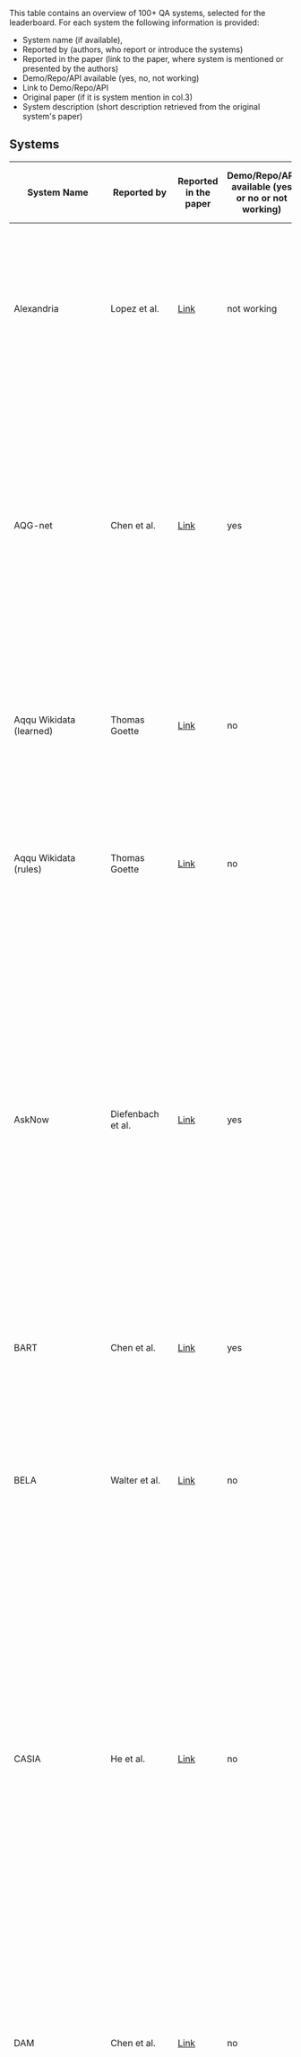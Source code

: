 This table contains an overview of 100+ QA systems, selected for the leaderboard. For each system the following information is provided:
- System name (if available),
- Reported by (authors, who report or introduce the systems)
- Reported in the paper (link to the paper, where system is mentioned or presented by the authors)
- Demo/Repo/API available (yes, no, not working)
- Link to Demo/Repo/API
- Original paper (if it is system mention in col.3)
- System description (short description retrieved from the original system's paper)

## Systems

| System Name                           | Reported by         | Reported in the paper | Demo/Repo/API available (yes or no or not working) | | Link to Demo/Repo/API| Original paper (if it is system mention in col.3) | System description (short description retrieved from the original system's paper)| Reference |
| -                           | -         | - | - | - | - | - | - | - |
| Alexandria                           | Lopez et al.         | [Link](https://www.sciencedirect.com/science/article/pii/S157082681300022X?casa_token=NBVj-I48uxAAAAAA:izoYV-LubTYApUYRCtnZFPuvdACyWHHNnwVBjo1S1K24AiXYmMde9vdEBsCxdpAvlfNvPswrzr8#br000150)                                                                                                                  | not working |                                             | [Link](http://alexandria.neofonie.de/)                                                                                         | [Link](https://link.springer.com/chapter/10.1007/978-3-662-46641-4_8)                                                                                                                                            | Alexandria is a German question answering system over a domain ontology that was built primarily with data from Freebase, parts of DBpedia, and some manually generated content, and contains information on persons, locations, works, etc., as well as events, including temporal ones, and n-ary relations between entities. | Wendt et al.                                                                                                                                                                                                                                                                                                                                                                                                                                                                                                                                                                                                                                                                                                                                                                          |
| AQG-net                              | Chen et al.          | [Link](https://arxiv.org/pdf/2111.00732.pdf)                                                                                                                                                                                                                                                                  | yes         |                                             | [Link](https://github.com/Bahuia/AQGNet)                                                                                       | [Link](https://arxiv.org/pdf/2109.03614.pdf)                                                                                                                                                                     | Authors propose a new formal query building approach that consists of two stages. In the first stage, they predict the query structure of the question and leverage the structure to constrain the generation of the candidate queries and propose a novel graph generation framework to handle the structure prediction task and design an encoder-decoder model to predict the argument of the predetermined operation in each generative step. In the second stage, they follow the previous methods to rank the candidate queries.    | Chen et al.                                                                                                                                                                                                                                                                                                                                                                                                                                                                                                                                                              |
| Aqqu Wikidata (learned)              | Thomas Goette        | [Link](https://ad-publications.cs.uni-freiburg.de/theses/Master_Thomas_Götte_2021.pdf)                                                                                                                                                                                                                        | no          |                                             |                                                                                                                        | same as reporting paper                                                                                                                                                                                  | Author focus on simple questions which means thatthe corresponding SPARQL query contains only one triple, provide a modular, easy-toextend QA pipeline and evaluate it on the SimpleQuestionsWikidata benchmark. Ranking is learned from the training set. | Thomas Goette                                                                                                                                                                                                                                                                                                                                                                                                                                                                                                                                                                                                                                                                                                                                                                                                                                              |
| Aqqu Wikidata (rules)                | Thomas Goette        | [Link](https://ad-publications.cs.uni-freiburg.de/theses/Master_Thomas_Götte_2021.pdf)                                                                                                                                                                                                                        | no          |                                             |                                                                                                                        | same as reporting paper                                                                                                                                                                                  | Author focus on simple questions which means thatthe corresponding SPARQL query contains only one triple, provide a modular, easy-toextend QA pipeline and evaluate it on the SimpleQuestionsWikidata benchmark. Ranking with a set of weighted features.  | Thomas Goette                                                                                                                                                                                                                                                                                                                                                                                                                                                                                                                                                                                                                                                                                                                                                                                                                                             |
| AskNow                               | Diefenbach et al.     | [Link](http://www.semantic-web-journal.net/system/files/swj2038.pdf)                                                                                                                                                                                                                                          | yes         |                                             | [Link](https://github.com/AskNowQA)                                                                                            | [Link](https://www.springerprofessional.de/en/asknow-a-framework-for-natural-language-query-formalization-in-s/10191942)                                                                                         | Authors propose a framework, called AskNow, where users can pose queries in English to a target RDF knowledge base (e.g. DBpedia), which are first normalized into an intermediary canonical syntactic form, called Normalized Query Structure (NQS), and then translated into SPARQL queries. NQS facilitates the identification of the desire (or expected output information) and the user-provided input information, and establishing their mutual semantic relationship. At the same time, it is sufficiently adaptive to query paraphrasing. We have empirically evaluated the framework with respect to the syntactic robustness of NQS and semantic accuracy of the SPARQL translator on standard benchmark datasets. | Dubey et al.                                                                                                                                                                                                                                                                                                                                                                        |
| BART                                 | Chen et al.          | [Link](https://arxiv.org/pdf/2111.00732.pdf)                                                                                                                                                                                                                                                                  | yes         |                                             | [Link](https://github.com/pytorch/fairseq/blob/main/examples/bart/README.md)                                                   | [Link](https://arxiv.org/abs/1910.13461)                                                                                                                                                                         | BART is a strong pre-trained sequence-tosequence model, that treats the problem of KGQA as a conventional machine translation task from NLQ to SPARQL.   | Lewis et al.                                                                                                                                                                                                                                                                                                                                                                                                                                                                                                                                                                                                                                                                                                                                                                                                                                                                                                                                               |
| BELA                                 | Walter et al.        | [Link](https://download.hrz.tu-darmstadt.de/pub/FB20/Dekanat/Publikationen/UKP/76500354.pdf)                                                                                                                                                                                                                  | no          |                                             |                                                                                                                        | same as reporting paper                                                                                                                                                                                  | Authors present a question answering system architecture whichprocesses natural language questions in a pipeline consisting of five steps:i) question parsing and query template generation, ii) lookup in an inverted index, iii) string similarity computation, iv) lookup in a lexicaldatabase in order to find synonyms, and v) semantic similarity computation  | Walter et al.                                                                                                                                                                                                                                                                                                                                                                                                                                                                                                                                                                                                                                                                                                                                    |
| CASIA                                | He et al.            | [Link](http://nlpr-web.ia.ac.cn/cip/~liukang/liukangPageFile/QALD-3.pdf)                                                                                                                                                                                                                                      | no          |                                             |                                                                                                                        | same as reporting paper                                                                                                                                                                                  | CASIA  implements a basic pipeline framework which consists three main components, including question analysis, resource mapping and SPARQL generation. Inspecific, authors first employ shallow and deep linguistic analysis to transform NL-queriesinto a set of Query Triples with <subject, predict, object> format. Second, they mapeach phrase in Query Triple to the corresponding resource (class, entity, or property)in DBpedia. As a result, Ontology Triples are generated. Thirdly, the SPARQL querieswill be constructed based on Ontology Triple and question type. At last, the generatedSPARQL queries is used to search on the Linked Data, and the best answer can bepicked out through validating and ranking.  | He et al.                                                                                                                                                                                                                                                                                                                                                                     |
| DAM                                  | Chen et al.          | [Link](https://arxiv.org/pdf/2111.00732.pdf)                                                                                                                                                                                                                                                                  | no          |                                             |                                                                                                                        | [Link](https://ur.booksc.me/book/82262350/2e40d5)                                                                                                                                                                | Authors propose a transformer-based deep attentive semantic matching model (DAM), to identify the KB relations corresponding to the questions. The DAM is completely based on the attention mechanism and applies the fine-grained word-level attention to enhance the matching of questions and relations. On the basis of the DAM, we build a three-stage KBQA pipeline system |  Chen et al.                                                                                                                                                                                                                                                                                                                                                                                                                                                                                                                                                                                                                                                                                                                      |
| DEANNA                               | Diefenbach et al.    | [Link](http://www.semantic-web-journal.net/system/files/swj2038.pdf)                                                                                                                                                                                                                                          | yes         |                                             | [Link](https://www.mpi-inf.mpg.de/departments/databases-and-information-systems/research/yago-naga/deanna)                     | [Link](https://aclanthology.org/D12-1035.pdf)                                                                                                                                                                    | The method is based on an integer linear program to solve several disambiguation tasks jointly: the segmentation of questions into phrases; the mapping of phrases to semantic entities, classes, and relations; and the construction of SPARQL triple patterns. Our solution harnesses the rich type system provided by knowledge bases in the web of linked data, to constrain our semantic-coherence objective function.  | Yahya et al.                                                                                                                                                                                                                                                                                                                                                                                                                                                                                                                                                                                                                                                                           |
| DeepPavlov KBQA                      | Evseev D. A. et al   | [Link](https://www.dialog-21.ru/media/5088/evseevdaplusarkhipov-myu-048.pdf)                                                                                                                                                                                                                                  | yes         |                                             | [Link](http://docs.deeppavlov.ai/en/master/features/models/kbqa.html)                                                          | same as reporting paper                                                                                                                                                                                  | For translation of a question to a SPARQL query, authors first define the type of the query template. Then they fill the empty slots in the template with entities, relations from Wikidata and constraints. For entity detection BERT sequence labeling model is used. Relation ranking is performed by BiLSTM, path ranking—by BERT-based ranking model.This KBQA system is capable of answering complex questions with logical or comparative reasoning and was released as a component of open-source DeepPavlov library.  | Evseev D. A. et al.                                                                                                                                                                                                                                                                                                                                                                                                                                                                                                                                                                         |
| DTQA                                 | Omar et al.          | [Link](http://ceur-ws.org/Vol-2980/paper312.pdf)                                                                                                                                                                                                                                                              | no          |                                             |                                                                                                                        | [Link](https://ojs.aaai.org/index.php/AAAI/article/view/17988)                                                                                                                                                   | Authors demonstrate Deep Thinking Question Answering (DTQA), a semantic parsing and reasoning-based KBQA system. DTQA (1) integrates multiple, reusable modules that are trained specifically for their individual tasks (e.g. semantic parsing, entity linking, and relationship linking), eliminating the need for end-to-end KBQA training data; (2) leverages semantic parsing and a reasoner for improved question understanding. | Abdelaziz et al.                                                                                                                                                                                                                                                                                                                                                                                                                                                                                                                                                                                                                                                                 |
| ElNeuQA-ConvS2S                      | Diomedi, Hogan       | [Link](https://arxiv.org/pdf/2107.02865.pdf)                                                                                                                                                                                                                                                                  | yes         |                                             | [Link](https://github.com/thesemanticwebhero/ElNeuKGQA)                                                                        | same as reporting paper                                                                                                                                                                                  | Authors propose an approach, called ElNeuQA, that combines EL with NMT. Specifically, an EL system is used to identify entity mentions in the question and link them to the knowledge graph. They combine this with an NMT model that is trained and used to generate template queries with placeholders for entities. Also the model is strengthened with ConvS2S (Convolutional Sequence-to-Sequence): a CNN-based architecture, featuring gated linear units, residual connections, and attention.  | Diomedi, Hogan                                                                                                                                                                                                                                                                                                                                                                                                                                                                                                                                                                                                  |
| Elon                                 | Zheng et. al.        | [Link](https://arxiv.org/pdf/1910.09760.pdf)                                                                                                                                                                                                                                                                  | yes         |                                             | [Link](https://github.com/bszabo94/Elon), demo not working [Link](http://qald-beta.cs.upb.de:443/)                                     | same as reporting paper                                                                                                                                                                                  | Elon by Szab´o Bence et al. from Paderborn University in Germany stemsfrom a student project and is available at [Link](http://qald-beta.cs.upb.de:443/.It) is based on an own dictionary and not yet published.  | Zheng et. al.                                                                                                                                                                                                                                                                                                                                                                                                                                                                                                                                                                                                                                                                                                                                                                                                                                                                                                |
| Frankenstein                         | Liang et al.         | [Link](https://assets.researchsquare.com/files/rs-70794/v1_stamped.pdf)                                                                                                                                                                                                                                       | yes         |                                             | [Link](https://github.com/WDAqua/Frankenstein)                                                                                 | [Link](https://dl.acm.org/doi/fullHtml/10.1145/3178876.3186023)                                                                                                                                                  | Modern question answering (QA) systems need to flexibly integrate a number of components specialised to fulfil specific tasks in a QA pipeline. Since a number of different software components exist that implement different strategies for each of these tasks, it is a major challenge to select and combine the most suitable components into a QA system, given the characteristics of a question. The authors study this optimisation problem and train classifiers, which take features of a question as input and have the goal of optimising the selection of QA components based on those features and devise a greedy algorithm to identify the pipelines that include the suitable components and can effectively answer the given question. We implement this model within Frankenstein, a QA framework able to select QA components and compose QA pipelines. Evaluation results not only suggest that Frankenstein precisely solves the QA optimisation problem but also enables the automatic composition of optimised QA pipelines, which outperform the static Baseline QA pipeline. | Singh et al. |
| FREyA                                | Lopez et al.         | [Link](https://arxiv.org/pdf/2105.00811.pdf)                                                                                                                                                                                                                                                                  | no          |                                             |                                                                                                                        | [Link](https://link.springer.com/content/pdf/10.1007%2F978-3-642-13486-9_8.pdf)                                                                                                                                  | FREyA combines syntactic parsing with the knowledge encoded in ontologies in order to reduce the customisation effort. If the system fails to automatically derive an answer, it will generate clarification dialogs for the user. The user’s selections are saved and used for training the system in order to improve its performance over time.   |   Damljanovic et al.                                                                                                                                                                                                                                                                                                                                                                                                                                                                                                                                                                                                                                                                                                                                                  |
| gAnswer                              | Omar et al.          | [Link](http://ceur-ws.org/Vol-2980/paper312.pdf)                                                                                                                                                                                                                                                              | not working |                                             | [Link](http://59.108.48.18:8080/gAnswer/ganswer.jsp), [Link](http://ganswer.gstore-pku.com/)                                           | [Link](https://ieeexplore.ieee.org/stamp/stamp.jsp?arnumber=8085196&casa_token=tKoH05rK3M0AAAAA:5fYhLLMidsRm4ibH-JoOaJst81ulY3_oS3crqTO_sLGAOjmVhQEFAvnTnd4v5ZpLqpsnIhhSF5k_&tag=1)                              | Authors propose a semantic query graph to model the query intention in the natural language question in a structural way, based on which, RDF Q/A is reduced to subgraph matching problem. They resolve the ambiguity of natural language questions at the time when matches of query are found. The cost of disambiguation is saved if there are no matching found. Two different frameworks to build the semantic query graph are proposed, gAnswer is relation (edge)-first. | Hu et al.                                                                                                                                                                                                                                                                                                                                                                                                                                                                                                                                                                                                                        |
| gAnswer2                             | Zheng et. al.        | [Link](https://arxiv.org/pdf/1910.09760.pdf)                                                                                                                                                                                                                                                                  | no          |                                             |                                                                                                                        | [Link](https://ieeexplore.ieee.org/stamp/stamp.jsp?arnumber=8085196)                                                                                                                                             | Authors propose a semantic query graph to model the query intention in the natural language question in a structural way, based on which, RDF Q/A is reduced to subgraph matching problem. They resolve the ambiguity of natural language questions at the time when matches of query are found. The cost of disambiguation is saved if there are no matching found. Two different frameworks to build the semantic query graph are proposed, gAnswer2 is node-first. | Hu et al.                                                                                                                                                                                                                                                                                                                                                                                                                                                                                                                                                                                                                                  |
| gGCN                                 | Wu et al.            | [Link](https://arxiv.org/pdf/2101.01510.pdf)                                                                                                                                                                                                                                                                  | no          |                                             |                                                                                                                        | same as reporting paper                                                                                                                                                                                  | Authors  present a relational graph convolutional network (RGCN)-based model gRGCN for semantic parsing in KBQA. gRGCN extracts the global semantics of questions and their corresponding query graphs, including structure semantics via RGCN and relational semantics (label representation of relations between entities) via a hierarchical relation attention mechanism.The gGCN model is obtained from gRGCN by replacing RGCN with Graph Convolutional Network (GCN)  | Wu et al.                                                                                                                                                                                                                                                                                                                                                                                                                                                                                                                                                                                                                            |
| GGNN                                 | Sorokin and Gurevych | [Link](https://aclanthology.org/C18-1280.pdf)                                                                                                                                                                                                                                                                 | yes         |                                             | [Link](https://github.com/UKPLab/coling2018-graph-neural-networks-question-answering)                                          | same as reporting paper                                                                                                                                                                                  | Authors address the problem of learning vector representations for complex semantic parses that consist of multiple entities and relations. For each input question, they construct an explicit structural semantic parse (semantic graph). Semantic parses can be deterministically converted to a query to extract the answers from the KB. To investigate ways to encode the structure of a semantic parse and to improve the performance for more complex questions, authors adapt Gated Graph Neural Networks (GGNNs), described in Li et al. (2016), to process and score semantic parses.  | Sorokin and Gurevych                                                                                                                                                                                                                                                                                                                                                                                                                                                                                                       |
| GRAFT-Net                            | Y Feng et al.        | [Link](https://arxiv.org/pdf/2112.06109.pdf)                                                                                                                                                                                                                                                                  | yes         |                                             | [Link](https://github.com/haitian-sun/GraftNet)                                                                                | [Link](https://arxiv.org/abs/1809.00782)                                                                                                                                                                         | Authors propose a novel graph convolution based neural network, called GRAFT-Net (Graphs of Relations Among Facts and Text Networks), specifically designed to operate over heterogeneous graphs of KB facts and text sentences. First, they propose heterogeneous update rulesthat handle KB nodes differently from the textnodes: for instance, LSTM-based updates are usedto propagate information into and out of text nodes. Second, authors introduce a directed propagation method, inspired by personalized Pagerankin IR (Haveliwala, 2002). | Sun et al.                                                                                                                                                                                                                                                                                                                                                                                                                                                                                                                                                   |
| GRAFT-Net + Clocq                    | Christmann P. et al.  | [Link](https://arxiv.org/pdf/2108.08597.pdf)                                                                                                                                                                                                                                                                  | yes         |                                             | [Link](https://github.com/PhilippChr/CLOCQ) (demo is available for further work on CLOCQ)                                      | same as reporting paper                                                                                                                                                                                  | This work presents CLOCQ, an efficient method that prunes irrelevant parts of the search space using KB-aware signals. CLOCQ uses a top-𝑘 query processor over score-ordered lists of KB items that combine signals about lexical matching, relevance to the question, coherence among candidate items, and connectivity in the KB graph.    | Christmann P. et al .                                                                                                                                                                                                                                                                                                                                                                                                                                                                                                                                                                                                                                                                                                                                                            |
| gRGCN                                | Wu et al.            | [Link](https://arxiv.org/pdf/2101.01510.pdf)                                                                                                                                                                                                                                                                  | no          |                                             |                                                                                                                        | same as reporting paper                                                                                                                                                                                  | Authors present a relational graph convolutional network (RGCN)-based model gRGCN for semantic parsing in KBQA. gRGCN extracts the global semantics of questions and their corresponding query graphs, including structure semantics via RGCN and relational semantics (label representation of relations between entities) via a hierarchical relation attention mechanism.   | Wu et al.                                                                                                                                                                                                                                                                                                                                                                                                                                                                                                                                                                                                                                                                                                                            |
| Hakimov                              | Diefenbach et al.    | [Link](http://www.semantic-web-journal.net/system/files/swj2038.pdf)                                                                                                                                                                                                                                          | no          |                                             |                                                                                                                        | [Link](https://www.semanticscholar.org/paper/Applying-Semantic-Parsing-to-Question-Answering-the-Hakimov-Unger/126ee532d48302b31f899ab392c51ad982ee5cad)                                                         | Authors investigate how much lexical knowledge would need to be added so that a semantic parsing approach can perform well on unseen data. We manually add a set of lexical entries on the basis of analyzing the test portion of the QALD-4 dataset. Further, we analyze if a state-of-the-art tool for inducing ontology lexica from corpora can derive these lexical entries automatically. |  Hakimov et al.                                                                                                                                                                                                                                                                                                                                                                                                                                                                                                                                                                                                                                                                                                        |
| HGNet                                | Chen et al.          | [Link](https://arxiv.org/pdf/2111.00732.pdf)                                                                                                                                                                                                                                                                  | yes         |                                             | [Link](https://github.com/Bahuia/HGNet)                                                                                        | [Link](https://arxiv.org/pdf/2111.00732.pdf)                                                                                                                                                                     | Hierarchical Graph Generation Network (HGNet) focues on generating search query by proposing a new unified query graph grammar to adapt to SPARQL's syntax. FIrstly, the autho ranks top k entity, relation, and value by ralation ranking and pattern matching. Secondly, HGNet is used to encde and decode the natural questions to generate query graph. The project is open-sourced on github.  |  Chen et al.                                                                                                                                                                                                                                                                                                                                                                                                                                                                                                                                                                                                                                                                                                    |
| HR-BiLSTM                            | Chen et al.          | [Link](https://arxiv.org/pdf/2111.00732.pdf)                                                                                                                                                                                                                                                                  | no          |                                             |                                                                                                                        | [Link](https://arxiv.org/pdf/1704.06194.pdf)                                                                                                                                                                     | Authors propose a hierarchical recurrent neural network enhanced by residual learning which detects KB relations given an input question. The method uses deep residual bidirectional LSTMs to compare questions and relation names via different levels of abstraction. Additionally, they propose a simple KBQA system that integrates entity linking and our proposed relation detector to make the two components enhance each other   |   Yu et al.                                                                                                                                                                                                                                                                                                                                                                                                                                                                                                                                                                                                                                                            |
| Intui2                               | Diefenbach et al.    | [Link](http://www.semantic-web-journal.net/system/files/swj2038.pdf)                                                                                                                                                                                                                                          | no          |                                             |                                                                                                                        | [Link](http://ceur-ws.org/Vol-1179/CLEF2013wn-QALD3-Dima2013.pdf)                                                                                                                                                | The system takes as input a natural language question formulated in English and generates an equivalent SPARQL query. The mapping is based on the analysis of the syntactic patterns present in the input question.  |    Corina Dima                                                                                                                                                                                                                                                                                                                                                                                                                                                                                                                                                                                                                                                                                                                                                                                                                                                                                   |
| Intui3                               | Diefenbach et al.    | [Link](http://www.semantic-web-journal.net/system/files/swj2038.pdf)                                                                                                                                                                                                                                          | no          |                                             |                                                                                                                        | [Link](http://ceur-ws.org/Vol-1180/CLEF2014wn-QA-Dima2014.pdf)                                                                                                                                                   | The system accepts as input a question formulated in natural language (in English), and uses syntactic and semantic information to construct its interpretation with respect to a given database of RDF triples (in this case DBpedia 3.9). The interpretation is mapped to the corresponding SPARQL query, which is then run against a SPARQL endpoint to retrieve the answers to the initial question. |   Corina Dima                                                                                                                                                                                                                                                                                                                                                                                                                                                                                                                                                                                                                                                                                             |
| ISOFT                                | Diefenbach et al.    | [Link](http://www.semantic-web-journal.net/system/files/swj2038.pdf)                                                                                                                                                                                                                                          | no          |                                             |                                                                                                                        | [Link](http://ceur-ws.org/Vol-1180/CLEF2014wn-QA-ParkEt2014.pdf)                                                                                                                                                 | Authors  use natural language processing tools to extract slots and SPARQL templates from the question and  semantic similarity to map a natural language question to a SPARQL query.   |    Park et al.                                                                                                                                                                                                                                                                                                                                                                                                                                                                                                                                                                                                                                                                                                                                                                                                                                                                                                               |
| KBQA-Adapter                         | Oliya A et al        | [Link](https://aclanthology.org/2021.emnlp-main.345.pdf)                                                                                                                                                                                                                                                      | yes         |                                             | [Link](https://github.com/wudapeng268/KBQA-Adapter)                                                                            | [Link](https://arxiv.org/pdf/1907.07328.pdf)                                                                                                                                                                     | In this paper, we propose a simple mapping method, named representation adapter, to learn the representation mapping for both seen and unseen relations based on previously learned relation embedding. The authors employ the adversarial objective and the reconstruction objective to improve the mapping performance    |   Wu et al.                                                                                                                                                                                                                                                                                                                                                                                                                                                                                                                                                                                                                                                                                                                                                                          |
| KGQAn                                | Omar et al.          | [Link](http://ceur-ws.org/Vol-2980/paper312.pdf)                                                                                                                                                                                                                                                              | yes         |                                             | [Link](https://www.youtube.com/watch?v=Pdun0cG5PUE&ab_channel=RehamOsama)                                                      | same as reporting paper                                                                                                                                                                                  | KGQAn transforms a question into semantically equivalent SPARQL queries via a novel three-phase strategy based on natural language models trained generally for understanding and leveraging short English text. Without preprocessing or annotated questions on KGs, KGQAn outperformed the existing systems in KG question answering by an improvement of at least 33% in F1-measure and 61% in precision  | Omar et al.                                                                                                                                                                                                                                                                                                                                                                                                                                                                                                                                                                                                                                                                                            |
| KrantikariQA (Pairwise)              | G Maheshwari et. al. | [Link](https://arxiv.org/pdf/1811.01118.pdf)                                                                                                                                                                                                                                                                  | yes         |                                             | [Link](https://github.com/AskNowQA/KrantikariQA)                                                                               | same as reporting paper                                                                                                                                                                                  | Authors conduct an empirical investigation of neural query graph ranking approaches for the task of complex question answering over knowledge graphs. They experiment with six different ranking models and propose a novel self-attention based slot matching model which exploits the inherent structure of query graphs. Pairwise counterparts perform worse.    | G Maheshwari et. al.                                                                                                                                                                                                                                                                                                                                                                                                                                                                                                                                                                                                                                                                                                                                     |
| KrantikariQA (Pointwise)             | G Maheshwari et. al. | [Link](https://arxiv.org/pdf/1811.01118.pdf)                                                                                                                                                                                                                                                                  | yes         |                                             | [Link](https://github.com/AskNowQA/KrantikariQA)                                                                               | same as reporting paper                                                                                                                                                                                  | Authors conduct an empirical investigation of neural query graph ranking approaches for the task of complex question answering over knowledge graphs. They experiment with six different ranking models and propose a novel self-attention based slot matching model which exploits the inherent structure of query graphs. Pointwise models generally outperform their pairwise counterparts when trained on small datasets but have a comparable performance otherwise.     | G Maheshwari et. al.                                                                                                                                                                                                                                                                                                                                                                                                                                                                                                                                                                                                                            |
| LAMA                                 | Radoev et. al.       | [Link](http://www.semantic-web-journal.net/system/files/swj2537.pdf)                                                                                                                                                                                                                                          | no          |                                             |                                                                                                                        | same as reporting paper                                                                                                                                                                                  | The proposed method is based on transforming natural language questions into SPARQL queries by leveraging the syntactic information of questions. Authors describe a set of lexico-syntactic patterns used to automatically generate triple patterns and SPARQL queries.     | Radoev et. al.                                                                                                                                                                                                                                                                                                                                                                                                                                                                                                                                                                                                                                                                                                                                                                                                                              |
| Liang et al.                         | Liang et al.         | [Link](https://assets.researchsquare.com/files/rs-70794/v1_stamped.pdf)                                                                                                                                                                                                                                       | yes         |                                             | [Link](https://github.com/Sylvia-Liang/QAsparql)                                                                               | same as reporting paper                                                                                                                                                                                  | Authors propose a new QA system for translating natural language questions into SPARQL queries. The key idea is to break up the translation process into 5 smaller, more manageable sub-tasks and use ensemble machine learning methods as well as Tree-LSTM-based neural network models to automatically learn and translate a natural language question into a SPARQL query.    | Liang et al.                                                                                                                                                                                                                                                                                                                                                                                                                                                                                                                                                                                                                                                                                                                          |
| LingTeQA                             | D. Nhuan et al.       | [Link](https://ieeexplore.ieee.org/abstract/document/9282949)                                                                                                                                                                                                                                                 | no          |                                             |                                                                                                                        | same as reporting paper                                                                                                                                                                                  | Authors introduce a Question-Answering (QA) system that allows users to ask questions in English. The uniqueness of this system is its ability to answer questions containing linguistic terms, i.e., concepts such as SMALL, LARGE, or TALL. Those concepts are defined via membership functions drawn by users using a dedicated software designed for entering ‘shapes’ of these functions. The system is built based on an analogical problem solving approach, and is suitable for providing users with comprehensive answers.   | D. Nhuan et al.                                                                                                                                                                                                                                                                                                                                                                                                                                                                                                                                                                    |
| Luo et al.                           | Wu et al.            | [Link](https://arxiv.org/pdf/2101.01510.pdf)                                                                                                                                                                                                                                                                  | no          |                                             |                                                                                                                        | [Link](https://aclanthology.org/D18-1242.pdf)                                                                                                                                                                    | Authors propose a neural network based approach to improve the performance of semantic similarity measurement in complex question answering. Given candidate query graphs generated from one question, their model embeds the question surface and predicate sequences into a uniform vector space. The main difference between their approach and previous methods is that the authors integrate hidden vectors of various semantic components and encode their interaction as the hidden semantics of the entire query graph. In addition, to cope with different semantic components of a query graph, dependency parsing information is leveraged as a complementary of sentential information for question encoding, which makes the model better align each component to the question.   | Luo et al.                                                                                                                                                                                                                                                                                                          |
| mBERT                                | Zhou Y. et al.        | [Link](https://aclanthology.org/2021.naacl-main.465.pdf)                                                                                                                                                                                                                                                      | no          |                                             |                                                                                                                        | same as reporting paper                                                                                                                                                                                  | A KGQA baseline, proposed in Zhou et al. for multilingual QA , implemented with fine-tuning pre-trained multilingual models (e.g. mBERT) in source language and directly perform inference in target language.    | Zhou Y. et al.                                                                                                                                                                                                                                                                                                                                                                                                                                                                                                                                                                                                                                                                                                                                                                                                                                                                                         |
| MemNN                                | Oliya A et al        | [Link](https://aclanthology.org/2021.emnlp-main.345.pdf)                                                                                                                                                                                                                                                      | no          |                                             |                                                                                                                        | [Link](https://arxiv.org/abs/1506.02075)                                                                                                                                                                         | Authors present an embedding-based QA system developed under the framework of Memory Networks (MemNNs) (Weston et al., 2015; Sukhbaatar et al., 2015). Memory Networks are learning systems centered around a memory component that can be read and written to, with a particular focus on cases where the relationship between the input and response languages (here natural language) and the storage language (here, the facts from KBs) is performed by embedding all of them in the same vector space. The setting of the simple QA corresponds to the elementary operation of performing a single lookup in the memory.    |   Bordes et al.                                                                                                                                                                                                                                                                                                                                                                                                                                                                     |
| MHE                                  | Lopez et al.         | [Link](https://www.sciencedirect.com/science/article/pii/S157082681300022X?casa_token=NBVj-I48uxAAAAAA:izoYV-LubTYApUYRCtnZFPuvdACyWHHNnwVBjo1S1K24AiXYmMde9vdEBsCxdpAvlfNvPswrzr8#br000150)                                                                                                                  | no          |                                             |                                                                                                                        | no paper submitted, mentioned only in the organizers report                                                                                                                                              | MHE is a method for retrieving entities from an entity graph given an input query in natural language. It was developed by Marek Ciglan at the Institute of Informatics at the Slovak Academy of Sciences. The method relies on query annotation, where parts of the query are labeled with possible mappings to the given knowledge base. The annotations comprise entities and relations, and were generated by means of a gazetteer, in order to expand relations with synonyms, and a Wikifier tool, in order to annotate entities. From those annotations, MHE constructs possible sub-graphs as query interpretation hypotheses and matches them against the entity graph of DBpedia. MHE was the onlyQALD-2 participant that provided answers to alltypes of questions, performing best on string anddate questions.    | Only in organizers' report.                                                                                                                                                                                                                                                                          |
| Multi-hop QGG                        | Zou et al.           | [Link](https://arxiv.org/pdf/2111.06086.pdf)                                                                                                                                                                                                                                                                  | no          |                                             |                                                                                                                        | same as reporting paper                                                                                                                                                                                  | Authors propose an end-to-end text-to-SPARQL baseline, which can effectively answer multitype complex questions, such as fact questions, dual-intent questions, boolean questions and counting questions, with Wikidata as the background knowledge base. The baseline's is implemented  as  relation-aware attention encoder and pointer network decoder.   | Zou et al.                                                                                                                                                                                                                                                                                                                                                                                                                                                                                                                                                                                                                                                                                                                                                |
| NHGG                                 | Chen et al.          | [Link](https://arxiv.org/pdf/2111.00732.pdf)                                                                                                                                                                                                                                                                  | no          |                                             |                                                                                                                        | same as reporting paper                                                                                                                                                                                  | Non-hierarchical Graph Generation (NHGG) integrates Outlining and Filling into one procedure. For AddVertex and AddEdge, the model directly predicts instances instead of classes. In this way, the query graph can be completed by only one decoding process without Filling operations.    | Chen et al.                                                                                                                                                                                                                                                                                                                                                                                                                                                                                                                                                                                                                                                                                                                                                                                                              |
| NSM                                  | Y Feng et al.        | [Link](https://arxiv.org/pdf/2112.06109.pdf)                                                                                                                                                                                                                                                                  | yes         |                                             | [Link](https://github.com/RichardHGL/WSDM2021_NSM)                                                                             | [Link](https://arxiv.org/pdf/2101.03737.pdf)                                                                                                                                                                     | Authors propose a novel teacher-student approach for the multi-hop KBQA task. In their approach, the student network aims to find the correct answer to the query, while the teacher network tries to learn intermediate supervision signals for improving the reasoning capacity of the student network. The major novelty lies in the design of the teacher network, where we utilize both forward and backward reasoning to enhance the learning of intermediate entity distributions. By considering bidirectional reasoning, the teacher network can produce more reliable intermediate supervision signals, which can alleviate the issue of spurious reasoning    | He et al.                                                                                                                                                                                                                                                                                                                                                                                                                                |
| NSQA                                 | P.Kapanipathi et al. | [Link](https://aclanthology.org/2021.findings-acl.339.pdf)                                                                                                                                                                                                                                                    | no          |                                             |                                                                                                                        | same as reporting paper                                                                                                                                                                                  | Authors propose Neuro-Symbolic Question Answering (NSQA), a modular KBQA system, that leverages (1) Abstract Meaning Representation (AMR) parses for task-independent question understanding; (2) a simple yet effective graph transformation approach to convert AMR parses into candidate logical queries that are aligned to the KB; (3) a pipeline-based approach which integrates multiple, reusable modules that are trained specifically for their individual tasks (semantic parser, entity and relationship linkers, and neuro-symbolic reasoner) and do not require end-to-end training data.  | P.Kapanipathi et al.                                                                                                                                                                                                                                                                                                                                                                                                                                                                                               |
| NT-GRAFT-Net                         | Y Feng et al.        | [Link](https://arxiv.org/pdf/2112.06109.pdf)                                                                                                                                                                                                                                                                  | no          |                                             |                                                                                                                        | same as reporting paper                                                                                                                                                                                  | Extension of NSM: authors replace NSM with GRAFT-Net in NT-NSMto create NT-GRAFT-Net and obtain 6.5-12.6%Hits@1 improvement on GRAFT-Net. GRAFT-Net is a novel graph convolution based neural network,called GRAFT-Net (Graphs of Relations AmongFacts and Text Networks), specifically designedto operate over heterogeneous graphs of KB factsand text sentences, proposed by Sun et al., 2018.   | Y Feng et al.                                                                                                                                                                                                                                                                                                                                                                                                                                                                                                                                                                                                                                                                                                     |
| NT-NSM                               | Y Feng et al.        | [Link](https://arxiv.org/pdf/2112.06109.pdf)                                                                                                                                                                                                                                                                  | no          |                                             |                                                                                                                        | same as reporting paper                                                                                                                                                                                  | Authors present NumericalTransformer on top of NSM, a state-of-the-art embedding-based KBQA model, to create NT-NSM. To enable better training, they propose two pre-training tasks with explicit numerical-oriented loss functions on two generated training datasets and a template-based data augmentation method for enriching ordinal constrained QA dataset.     | Y Feng et al.                                                                                                                                                                                                                                                                                                                                                                                                                                                                                                                                                                                                                                                                                                                                    |
| O-Ranking                            | Chen et al.          | [Link](https://arxiv.org/pdf/2111.00732.pdf)                                                                                                                                                                                                                                                                  | no          |                                             |                                                                                                                        | same as reporting paper                                                                                                                                                                                  | Outlining+Ranking (O-Rank) is an approach proposed by Chen et al. to generate AQG (Abstract Query Graph)  by Outlining and subsequently produces the candidate graphs by enumerating the combination of instances to fill the AQG. Thereafter, the candidates are also ranked with CompQA.   | Chen et al.                                                                                                                                                                                                                                                                                                                                                                                                                                                                                                                                                                                                                                                                                                                                                                                                             |
| openQA                               | Marx et al.          | [Link](https://dl.acm.org/doi/abs/10.1145/2660517.2660519?casa_token=fiz_S3BfluoAAAAA:H0XJuhnjMIH5CH_y7lO6_I7xmCUo_1Of3wwQx0CyYB6adVDVxjrn0Rq3HSJUmfSG4cFAoG1cXN7_Iw)                                                                                                                                         | yes         |                                             | [Link](https://aksw.org/Projects/openQA.html)                                                                                  | same as reporting paper                                                                                                                                                                                  | Authors present a modular and extensible open-source question answering framework and demonstrate how the framework can be used by integrating two state-of-the-art question answering systems.    | Marx et al.                                                                                                                                                                                                                                                                                                                                                                                                                                                                                                                                                                                                                                                                                                                                                                                                                                                                                                        |
| Platypus                             | Orogat et al.        | [Link](https://arxiv.org/pdf/2105.00811.pdf)                                                                                                                                                                                                                                                                  | yes         | only find result on qald-7&8 demo available | [Link](https://askplatyp.us)                                                                                                   | same as reporting paper                                                                                                                                                                                  | Platypus is an question answering platform which has been stoped maintaining after 2018. Platypus supports multilingual question answering by processing question in three steps: 1. convert natural question into internal logical representations. 2. rank the representations by their closeness to the correct interpretation of the question. 3. convert the representation into SPARQL query.   | Orogat et al.                                                                                                                                                                                                                                                                                                                                                                                                                                                                                                                                                                                                                                                                                                    |
| POMELO                               | Zhang et. al.        | [Link](https://ojs.aaai.org/index.php/AAAI/article/view/10381)                                                                                                                                                                                                                                                | no          |                                             |                                                                                                                        | [Link](http://natalia.grabar.free.fr/publications/hamon-QALD2014.pdf)                                                                                                                                            | Authors design a four-step method which pre-process the question, generation an abstraction of the question, then build a representation of the SPARQL query and finally generate the query.    |  Hamon et al.                                                                                                                                                                                                                                                                                                                                                                                                                                                                                                                                                                                                                                                                                                                                                                                                                                                                                                      |
| PowerAqua                            | Lopez et al.         | [Link](https://arxiv.org/pdf/2105.00811.pdf)                                                                                                                                                                                                                                                                  | yes         | only find result on qald-1                  | [Link](http://poweraqua.open.ac.uk:8080/poweraqua) (not working), demo: [Link](http://technologies.kmi.open.ac.uk/poweraqua/demo.html) | [Link](https://www.researchgate.net/publication/228963641_PowerAqua_Supporting_Users_in_Querying_and_Exploring_the_Semantic_Web_Content)                                                                         | This QA system is built to fix searching and managing massive scale and heterogeneous content in knowledge base. It applys an ontology basedapproach to locate and integrate information.   |   Lopez et al.                                                                                                                                                                                                                                                                                                                                                                                                                                                                                                                                                                                                                                                                                                                                                                                                                                                                                                           |
| QAKiS                                | Zheng et. al.        | [Link](https://arxiv.org/pdf/1910.09760.pdf)                                                                                                                                                                                                                                                                  | not working |                                             | [Link](http://qakis.org/qakis2/), demo: [Link](https://www.youtube.com/watch?v=71ovvuoD354&ab_channel=WimmicsInria)                    | [Link](https://www.semanticscholar.org/paper/Querying-Multilingual-DBpedia-with-QAKiS-Cabrio-Cojan/409a7e40360b8199c4607740a5fad3989a9da07e)                                                                     | QAKiS exploits the alignment between properties carried out by DBpedia contributors as a mapping from Wikipedia terms to a common ontology, to exploit information coming from DBpedia multilingual chapters, broadening therefore its coverage.   |  Cabrio et al.                                                                                                                                                                                                                                                                                                                                                                                                                                                                                                                                                                                                                                                                                                                                                                                                                                                    |
| QAmp                                 | Kapanipathi et al.   | [Link](https://aclanthology.org/2021.findings-acl.339.pdf)                                                                                                                                                                                                                                                    | yes         |                                             | [Link](https://github.com/svakulenk0/KBQA)                                                                                     | [Link](https://arxiv.org/pdf/1908.06917.pdf)                                                                                                                                                                     | QAmp is an approach to complex KGQA  that uses unsupervised message passing, which propagates confidence scores obtained by parsing an input question and matching terms in the knowledge graph to a set of possible answers. First, we identify entity, relationship, and class names mentioned in a natural language question, and map these to their counterparts in the graph. Then, the confidence scores of these mappings propagate through the graph structure to locate the answer entities. Finally, these are aggregated depending on the identified question type.    |   Vakulenko et al.                                                                                                                                                                                                                                                                                                                                                                                                                                                                                                                     |
| Qanary(TM+DP+QB)                     | Orogat et al.        | [Link](https://arxiv.org/pdf/2105.00811.pdf)                                                                                                                                                                                                                                                                  | yes         |                                             | [Link](https://github.com/WDAqua/Qanary)                                                                                       | [Link](https://www.semanticscholar.org/paper/Frankenstein%3A-A-Platform-Enabling-Reuse-of-Question-Singh-Both/fe1538240c14fcf0de2507c9d6271fbaf38f22d5), [Link](https://dl.acm.org/doi/fullHtml/10.1145/3178876.3186023) | Qanary is a methodology for open question answering systems with the following attributes (requirements): interoperability, i.e., an abstraction layer for communication needs to be established, exchangeability and reusability, i.e., a component within a question answering system might be exchanged by another one with the same purpose, flexible granularity, i.e., the approach needs to be agnostic the processing steps implemented by a question answering system, isolation, i.e., each component within a QA system is decoupled from any other component in the QA system. In the cited pipeline, the following components were used: NED-tagme (for the entity recognition module), Diambiguation-Property-OKBQA (for the relationmapping module) and Query Builder (for the query generationmodule).                                                                                                                                                                                                                                                                                  |
| QAnswer                              | Diefenbach et al.    | [Link](http://www.semantic-web-journal.net/system/files/swj2038.pdf)                                                                                                                                                                                                                                          | yes         |                                             | [Link](https://qanswer-frontend.univ-st-etienne.fr/), [Link](https://www.qanswer.eu/)                                                  | [Link](https://www.researchgate.net/publication/289674143_QAnswer_-_Enhanced_Entity_Matching_for_Question_Answering_over_Linked_Data)                                                                            | QAnswer is a question answering system developed by Resuti S et al, developed for qald 5 challenge. Now they offer a frontend to type in question, also a API to load your own RDF file to build personalized system. The QAnswer aims at improving the match between entities,  relations and natural language text. They adopt a DBpedia and Wikipedia- based approacd.  | Singh et al.                                                                                                                                                                                                                                                                                                                                                                                                                                                                                                                                                                                                                                                                                                                            |
| QASparql                             | Orogat et al.        | [Link](https://arxiv.org/pdf/2105.00811.pdf)                                                                                                                                                                                                                                                                  | yes         |                                             | [Link](https://github.com/Sylvia-Liang/QAsparql)                                                                               | [Link](https://journalofbigdata.springeropen.com/articles/10.1186/s40537-020-00383-w)                                                                                                                            | a new QA system for translating natural language questions into SPARQL queries. The key idea is to break up the translation process into 5 smaller, more manageable sub-tasks and use ensemble machine learning methods as well as Tree-LSTM-based neural network models to automatically learn and translate a natural language question into a SPARQL query   |    Ruseti et al.                                                                                                                                                                                                                                                                                                                                                                                                                                                                                                                                                                                                                                                                                                                                     |
| qaSQP                                | Zheng et. al.        | [Link](https://arxiv.org/pdf/1910.09760.pdf)                                                                                                                                                                                                                                                                  | no          |                                             |                                                                                                                        | same as reporting paper                                                                                                                                                                                  | Authors propose an  approach powered by a notion of structural query pattern, in this paper. Given an input question, they first generate its query sketch that is compatible with the underlying structure of the knowledge graph. Then, the query graph is completed by labeling the nodes and edges under the guidance of the structural query pattern. Finally, answers can be retrieved by executing the constructed query graph over the knowledge graph. | Zheng et. al.   |
| QASystem                             | Zheng et. al.        | [Link](https://arxiv.org/pdf/1910.09760.pdf)                                                                                                                                                                                                                                                                  | yes         |                                             | [Link](https://github.com/LukasBluebaum/QALD-Mini-Project)                                                                     | [Link](http://ceur-ws.org/Vol-2241/paper-06.pdf) (system mentioned in the report, no paper submitted)                                                                                                            | QASystem by Lukas Bl¨ubaum and Nick D¨usterhus is also a student project from Paderborn University Germany and available at [Link](http://qald-beta.cs.upb.de:80/.) Their system is able to cope with comparatives and superlatives in questions via hand-crafted rules.| [Link](http://ceur-ws.org/Vol-2241/paper-06.pdf) (system mentioned in the report, no paper submitted) |
| RealTextasg                          | Perera and Nand      | [Link](https://aclanthology.org/Y15-2024.pdf)                                                                                                                                                                                                                                                                 | not working | only tested on qald-2                       | [Link](https://rivinduperera.com/information/)                                                                                 | same as reporting paper                                                                                                                                                                                  | Authors propose a typed dependency based approach to generate an answer sentence where linguistic structure of the question is transformed and realized into a sentence containing the answer. They employ the factoid questions from QALD-2 training question set to extract typed dependency patterns based on the root of the parse tree. Using identified patterns the authors generate a rule set which is used to generate a natural language sentence containing the answer extracted from a knowledge source, realized into a linguistically correct sentence.   | Perera and Nand                                                                                                                                                                                                                                                                                                                                                                                                                                                                                                                                 |
| Rigel-Baseline                       | Oliya A et al.       | [Link](https://aclanthology.org/2021.emnlp-main.345.pdf)                                                                                                                                                                                                                                                      | no          |                                             |                                                                                                                        | same as reporting paper                                                                                                                                                                                  | Rigel is an end-to-end model for KGQA which includes a entity resolution module. The training data only includes questions and corresponding SPARQL, with no need for a seperate entity resolution data. The model learns to jointly perform entity resolution and inference. The model has three variantes, namely Rigel-Baseline, Rigel-ER and Rigel-E2E. In Rigel-baseline, the model has the golen entity as input.  | Oliya A et al.                                                                                                                                                                                                                                                                                                                                                                                                                                                                                                                                                                                                                                                                               |
| Rigel-E2E                            | Oliya A et al.        | [Link](https://aclanthology.org/2021.emnlp-main.345.pdf)                                                                                                                                                                                                                                                      | no          |                                             |                                                                                                                        | same as reporting paper                                                                                                                                                                                  | Rigel is an end-to-end model for KGQA which includes a entity resolution module. The training data only includes questions and corresponding SPARQL, with no need for a seperate entity resolution data. The model learns to jointly perform entity resolution and inference. The model has three variantes, namely Rigel-Baseline, Rigel-ER and Rigel-E2E. In Rigel-E2E, the model has the natural question as input.    | Oliya A et al.                                                                                                                                                                                                                                                                                                                                                                                                                                                                                                                                                                                                                                                                                |
| Rigel-ER                             | Oliya A et al.        | [Link](https://aclanthology.org/2021.emnlp-main.345.pdf)                                                                                                                                                                                                                                                      | no          |                                             |                                                                                                                        | same as reporting paper                                                                                                                                                                                  | Rigel is an end-to-end model for KGQA which includes a entity resolution module. The training data only includes questions and corresponding SPARQL, with no need for a seperate entity resolution data. The model learns to jointly perform entity resolution and inference. The model has three variantes, namely Rigel-Baseline, Rigel-ER and Rigel-E2E. In Rigel-ER, the model has the golden entity span.   | Oliya A et al.                                                                                                                                                                                                                                                                                                                                                                                                                                                                                                                                                                                                                                                                                           |
| RO FII                               | Zhang et. al.        | [Link](https://ojs.aaai.org/index.php/AAAI/article/view/10381)                                                                                                                                                                                                                                                | no          | only on qald 4                              |                                                                                                                        | [Link](http://ceur-ws.org/Vol-1180/CLEF2014wn-QA-UngerEt2014.pdf) (organizers report)                                                                                                                            | The Faculty of Computer Science at Alexandru Ioan Cuza University of Iasi, Romania, participated with two systems (RO FII), one tackling question answering over DBpedia and one tackling interlinked biomedical datasets. The former builds on Quepy, a Python tool for transforming natural language questions into SPARQL or MQL queries. The latter comprises three components, based on Service Oriented Architecture principles: a text annotator that receives the question in plain text and returns a list of compound words annotated with POS tags and lemmas (using Standford Core NLP), the triple builder that builds a list of triples given a list of keywords and URIs.   |  Unger et al.                                                                                                                                                                                                                                                                                                                                                                                                              |
| robustQA                             | Yahya et al.         | [Link](https://dl.acm.org/doi/abs/10.1145/2505515.2505677?casa_token=Qq2Vo4VRohsAAAAA:s_GSmXPMLjasepBGBARFWENM9qRQE6pqVY5bnVUMzAV5G0s50-5Igpj1jgwrnnfXEJjX2wTI4wmyzg)                                                                                                                                         | no          | only on qald 2                              |                                                                                                                        | same as reporting paper                                                                                                                                                                                  | This paper advocates a new approach that allows questions to be partially translated into relaxed queries, covering the essential but not necessarily all aspects of the user's input. To compensate for the omissions, we exploit textual sources associated with entities and relational facts. The system translates user questions into an extended form of structured SPARQL queries, with text predicates attached to triple patterns. robustQA is based on a novel optimization model, cast into an integer linear program, for joint decomposition and disambiguation of the user question.    | Yahya et al. |
| RTV                                  | Diefenbach et al.    | [Link](http://www.semantic-web-journal.net/system/files/swj2038.pdf)                                                                                                                                                                                                                                          | no          | only on qald 3                              |                                                                                                                        | [Link](http://ceur-ws.org/Vol-1179/CLEF2013wn-QALD3-GiannoneEt2013.pdf)                                                                                                                                          | The system integrates lexical semantic modeling and statistical inference within a complex architecture that decomposes the NL interpretation task into a cascade of three different stages: (1) The selection of key ontological information from the question (i.e. predicate, arguments and properties), (2) the location of such salient information in the ontology through the joint disambiguation of the different candidates and (3) the compilation of the final SPARQL query. This architecture characterizes a novel approach for the task and exploits a graphical model (i.e. an Hidden Markov Model) to select the proper ontological triples according to the graph nature of RDF   |  Giannone et al.                                                                                                                                                                                                                                                                                                                                                                                                    |
| S-Ranking                            | Chen et al.          | [Link](https://arxiv.org/pdf/2111.00732.pdf)                                                                                                                                                                                                                                                                  | no          |                                             |                                                                                                                        | same as reporting paper                                                                                                                                                                                  | S-Ranking is a baseline model designed by author by combining STAGG ([Link](https://aclanthology.org/P15-1128)) and CompQA ([Link](https://aclanthology.org/D18-1242/)). STAGG is used to generate query candidates and ComQA to rank the candidates.    | Chen et al.                                                                                                                                                                                                                                                                                                                                                                                                                                                                                                                                                                                                                                                                                                                                                                                                                                                                  |
| semanticQA                           | Hakimov et al.       | [Link](https://dl.acm.org/doi/abs/10.1145/2457317.2457331?casa_token=36QssuFGvwYAAAAA:N1avCIXP2n0_cEVCFYRcMkZcQXHmojZSm93T1lJ1OtIkCrMN2pfEkW01mqvUdBHiFZWGyDbzfgbXrg)                                                                                                                                         | no          | only on qald 2                              |                                                                                                                        | same as reporting paper                                                                                                                                                                                  | Authors present a method for mapping natural language questions to ontology-based structured queries to retrieve direct answers from open knowledge bases (linked data).  It is based on translating natural language questions into RDF triple patterns using the dependency tree of the question text. In addition, the method uses relational patterns extracted from the Web.    | Hakimov et al.                                                                                                                                                                                                                                                                                                                                                                                                                                                                                                                                                                                                                                                                                                                      |
| SemGraphQA                           | Diefenbach et al.    | [Link](http://www.semantic-web-journal.net/system/files/swj2038.pdf)                                                                                                                                                                                                                                          | no          | only on qald 5                              |                                                                                                                        | [Link](http://ceur-ws.org/Vol-1391/164-CR.pdf)                                                                                                                                                                   | Authors proposed an unsupervised method for the semantic analysis of questions, that generates queries, based on graph transformations, in two steps. First step is independent of the knowledge base schema and makes use of very general constraints on the query structure that allows us to maintain semantic ambiguities in different graphs. Ambiguities are then solved globally at the final step when querying the knowledge base.  | Beaumont et al.|
| SemSeK                               | Lopez et al.         | [Link](https://www.sciencedirect.com/science/article/pii/S157082681300022X?casa_token=NBVj-I48uxAAAAAA:izoYV-LubTYApUYRCtnZFPuvdACyWHHNnwVBjo1S1K24AiXYmMde9vdEBsCxdpAvlfNvPswrzr8#br000150)                                                                                                                  | no          | only on qald 2                              |                                                                                                                        | same as reporting paper                                                                                                                                                                                  | The authors implemented a series of evaluation challenges for question answering over linked data. The main goal of the challenge was to get insight into the strengths, capabilities, and current shortcomings of question answering systems as interfaces to query linked data sources, as well as benchmarking how these interaction paradigms can deal with the fact that the amount of RDF data available on the web is very large and heterogeneous with respect to the vocabularies and schemas used.    | Lopez et al.                                                                                                                                                                                                                                                                                                                                                                                                                                                                                                                                                                                          |
| SenseAware                           | Elbedweihy et al.    | [Link](https://www.researchgate.net/profile/Ziqi-Zhang-13/publication/287589278_Using_BabelNet_in_bridging_the_gap_between_natural_language_queries_and_linked_data_concepts/links/5aba9998a6fdcc71647082e0/Using-BabelNet-in-bridging-the-gap-between-natural-language-queries-and-linked-data-concepts.pdf) | no          | only on qald 2                              |                                                                                                                        | same as reporting paper                                                                                                                                                                                  | Authors present a free-NL semantic search approach that bridges the gap between the sense of the user query terms and the underlying ontology’s concepts and properties. They use an extended-Lesk WSD approach  and a NE recogniser  together with a set of advanced string similarity algorithms and ontology-based heuristics to match query terms to ontology concepts and properties.    | Elbedweihy et al.                                                                                                                                                                                                                                                                                                                                                                                                                                                                                                                                                                                                                                                                                                            |
| SINA                                 | Diefenbach et al.    | [Link](http://www.semantic-web-journal.net/system/files/swj2038.pdf)                                                                                                                                                                                                                                          | not working | only on qald-3&4                            | [Link](http://sina.aksw.org/), [Link](http://sina-linkeddata.aksw.org/)                                                                | [Link](https://papers.ssrn.com/sol3/papers.cfm?abstract_id=3199174)                                                                                                                                              | SINA is a scalable keyword search system that can answer user queries by transforming user-supplied keywords or natural-languages queries into conjunctive SPARQL queries over a set of interlinked data sources. SINA uses a hidden Markov model to determine the most suitable resources for a user-supplied query from different datasets. The framework is able to construct federated queries by using the disambiguated resources and leveraging the link structure underlying the datasets to query.   |  Shekarpour et al.                                                                                                                                                                                                                                                                                                                                                                                                                                                                                                                                                                                          |
| Slot-Matching                        | Chen et al.          | [Link](https://arxiv.org/pdf/2111.00732.pdf)                                                                                                                                                                                                                                                                  | yes         |                                             | [Link](https://github.com/AskNowQA/KrantikariQA)                                                                               | [Link](https://jens-lehmann.org/files/2019/iswc_complex_qa_ranking.pdf)                                                                                                                                          | This model is a neural network based QA system, which exploits the inherent structure of query graphs. The recurrent neural networt, convolutional neural network and attention structure are tested and compared in ranking and finding the optimal semantic graph. The code is open-sourced on github as well.    |  Maheshwari et al.                                                                                                                                                                                                                                                                                                                                                                                                                                                                                                                                                                                                                                                                                                                                                                                   |
| SPARQL Silhouette Stage-I Full Noise | Purkayastha et al.   | [Link](https://arxiv.org/pdf/2109.09475.pdf)                                                                                                                                                                                                                                                                  | no          |                                             |                                                                                                                        | same as reporting paper                                                                                                                                                                                  | This is  a modular two-stage neural architecture KGQA system which focuses on out of vocabulary problem. The first stage is called SPARQL silhouette which adapts a seq2seq model to generate SPARQL for the input natural question. The second stage is a neural graph search session whicch distill the output from the first stage by linking the relations through a BERT based architecture.  In stage-I, there are three model training strategies, where noise in entity and relation linking is not injected, partly injected and fully injected. In stage three, there are two variant w/o type and w type, they are connected to type ontology classifier which has differnet strategy on dbpedia and yago ontology, however, the author is unclear in the article. Current setting is full noise setting in stage-I, without stage-II    | Purkayastha et al.                                                                                                                                                                                                                                                     |
| SPARQL Silhouette Stage-I No Noise   | Purkayastha et al.   | [Link](https://arxiv.org/pdf/2109.09475.pdf)                                                                                                                                                                                                                                                                  | no          |                                             |                                                                                                                        | same as reporting paper                                                                                                                                                                                  | This is  a modular two-stage neural architecture KGQA system which focuses on out of vocabulary problem. The first stage is called SPARQL silhouette which adapts a seq2seq model to generate SPARQL for the input natural question. The second stage is a neural graph search session whicch distill the output from the first stage by linking the relations through a BERT based architecture.  In stage-I, there are three model training strategies, where noise in entity and relation linking is not injected, partly injected and fully injected. In stage three, there are two variant w/o type and w type, they are connected to type ontology classifier which has differnet strategy on dbpedia and yago ontology, however, the author is unclear in the article. Current setting is no noise setting in stage-I, without stage-II      | Purkayastha et al.                                                                                                                                                                                                                                                      |
| SPARQL Silhouette Stage-I Part Noise | Purkayastha et al.   | [Link](https://arxiv.org/pdf/2109.09475.pdf)                                                                                                                                                                                                                                                                  | no          |                                             |                                                                                                                        | same as reporting paper                                                                                                                                                                                  | This is  a modular two-stage neural architecture KGQA system which focuses on out of vocabulary problem. The first stage is called SPARQL silhouette which adapts a seq2seq model to generate SPARQL for the input natural question. The second stage is a neural graph search session whicch distill the output from the first stage by linking the relations through a BERT based architecture.  In stage-I, there are three model training strategies, where noise in entity and relation linking is not injected, partly injected and fully injected. In stage three, there are two variant w/o type and w type, they are connected to type ontology classifier which has differnet strategy on dbpedia and yago ontology, however, the author is unclear in the article. Current setting is part noise setting in stage-I and w/ type.      | Purkayastha et al.                                                                                                                                                                                                                                                       |
| SPARQL Silhouette Stage-II w/ type   | Purkayastha et al.   | [Link](https://arxiv.org/pdf/2109.09475.pdf)                                                                                                                                                                                                                                                                  | no          |                                             |                                                                                                                        | same as reporting paper                                                                                                                                                                                  | This is  a modular two-stage neural architecture KGQA system which focuses on out of vocabulary problem. The first stage is called SPARQL silhouette which adapts a seq2seq model to generate SPARQL for the input natural question. The second stage is a neural graph search session whicch distill the output from the first stage by linking the relations through a BERT based architecture.  In stage-I, there are three model training strategies, where noise in entity and relation linking is not injected, partly injected and fully injected. In stage three, there are two variant w/o type and w type, they are connected to type ontology classifier which has differnet strategy on dbpedia and yago ontology, however, the author is unclear in the article. Current setting is full noise setting in stage-I and w/ type.   | Purkayastha et al.                                                                                                                                                                                                                                                           |
| SPARQL Silhouette Stage-II w/o type  | Purkayastha et al.   | [Link](https://arxiv.org/pdf/2109.09475.pdf)                                                                                                                                                                                                                                                                  | no          |                                             |                                                                                                                        | same as reporting paper                                                                                                                                                                                  | This is  a modular two-stage neural architecture KGQA system which focuses on out of vocabulary problem. The first stage is called SPARQL silhouette which adapts a seq2seq model to generate SPARQL for the input natural question. The second stage is a neural graph search session whicch distill the output from the first stage by linking the relations through a BERT based architecture.  In stage-I, there are three model training strategies, where noise in entity and relation linking is not injected, partly injected and fully injected. In stage three, there are two variant w/o type and w type, they are connected to type ontology classifier which has differnet strategy on dbpedia and yago ontology, however, the author is unclear in the article. Current setting is full noise setting in stage-I and w/o type.    | Purkayastha et al.                                                                                                                                                                                                                                                         |
| sparql-qa                            | M. Borroto et al.    | [Link](http://ceur-ws.org/Vol-2918/paper3.pdf)                                                                                                                                                                                                                                                                | no          |                                             |                                                                                                                        | same as reporting paper                                                                                                                                                                                  | Sparql-qa aims at fixing the word out of vocabulary issue in semantic parsing module of KGQA. They design a special format to represent natural language to SPARQL, called QQT format. This format is used in the semantic parsing/translation module, which composes of neural machine translation and name entity recognition. Both are based on seq2seq structure.     | M. Borroto et al.                                                                                                                                                                                                                                                                                                                                                                                                                                                                                                                                                                                                                                                                                                                               |
| sparql-qa                            | M. Borroto et al.     | [Link](https://arxiv.org/pdf/2111.03000.pdf)                                                                                                                                                                                                                                                                  | no          |                                             |                                                                                                                        | same as reporting paper                                                                                                                                                                                  | To reduce the impact of the WOOV and improve the training time of the entire process, the authors introduce in sparql-qa some remedies, including a new format to represent an NL to SPARQL datasets. In particular, sparql-qa implements a neural-network-based architecture for question answering that accomplishes the objective by resorting to a novel combination of tools. The architecture is composed of three main modules: Input preparation, Translation, and Assembling.    | M. Borroto et al.                                                                                                                                                                                                                                                                                                                                                                                                                                                                                                                                                                                                                |
| STaG-QA                              | Ravishankar et al.   | [Link](https://arxiv.org/abs/2111.05825)                                                                                                                                                                                                                                                                      | no          |                                             |                                                                                                                        | same as reporting paper                                                                                                                                                                                  | Semantic parsing for Transfer and Generalization (STaG-QA) aims to   facilitate generalization across knowledge bases. It supports working on multiple KGs and is easy to transfer on various datasets. The model is ran in two stages: 1. Softly-tied Query Sketch and 2. KG Interaction. The model can both be pre-trained on big KGQA dataset and trained on target dataset. This variant is trained on target dataset.    | Ravishankar et al.                                                                                                                                                                                                                                                                                                                                                                                                                                                                                                                                                                                                                                                                           |
| STaG-QA_pre                          | Ravishankar et al.   | [Link](https://arxiv.org/abs/2111.05825)                                                                                                                                                                                                                                                                      | no          |                                             |                                                                                                                        | same as reporting paper                                                                                                                                                                                  | Semantic parsing for Transfer and Generalization (STaG-QA) aims to   facilitate generalization across knowledge bases. It supports working on multiple KGs and is easy to transfer on various datasets. The model is ran in two stages: 1. Softly-tied Query Sketch and 2. KG Interaction. The model can both be pre-trained on big KGQA dataset and trained on target dataset. This variant is trained on Lc-Quad2 dataset.    | Ravishankar et al.                                                                                                                                                                                                                                                                                                                                                                                                                                                                                                                                                                                                                                                                          |
| STAGG                                | Wu et al.            | [Link](https://arxiv.org/pdf/2101.01510.pdf)                                                                                                                                                                                                                                                                  | no          |                                             |                                                                                                                        | [Link](https://aclanthology.org/P15-1128/)                                                                                                                                                                       | Staged query graph generation (STAGG) is a novel semantic parsing framework. The framework consists of three steps: 1. link topic entity from question to knowledge base 2. Identify Core Inferential Chain connected to the topic entity, where relation is matched using a convolutional neural network 3. augment constraint to the chain.  Therefore STAGG is able to extend the query graph to represent more complicated graphs.    |     Yih et al.                                                                                                                                                                                                                                                                                                                                                                                                                                                                                                                                                                                                                                                            |
| SWIP                                 | Diefenbach et al.    | [Link](http://www.semantic-web-journal.net/system/files/swj2038.pdf)                                                                                                                                                                                                                                          | no          | only qald -3                                |                                                                                                                        | [Link](http://ceur-ws.org/Vol-1035/iswc2013_demo_19.pdf)                                                                                                                                                         | In the SWIP system, the query interpretation process is made of two main steps: the translation of the NL user query into a pivot query, and the formalization of this pivot query.  |  Pradel et al.                                                                                                                                                                                                                                                                                                                                                                                                                                                                                                                                                                                                                                                                                                                                                                                                                                                                                                                  |
| SYGMA                                | Neelam S et al.       | [Link](https://arxiv.org/pdf/2109.13430.pdf)                                                                                                                                                                                                                                                                  | no          |                                             |                                                                                                                        | same as reporting paper                                                                                                                                                                                  | System for Generalizable and Modular question Answering over knowledge bases (SYGMA is built on a frame-work adaptable to different KB representations and reasoning types. The SYGMA achives the functionality by three modules: question understanding, question mapping and question mapping, among which the first is kb-agnostic and the rest are kb-specific.    | Neelam S et al.                                                                                                                                                                                                                                                                                                                                                                                                                                                                                                                                                                                                                                                                                                                                    |
| TeBaQA                               | L Siciliani et al.   | [Link](http://www.semantic-web-journal.net/system/files/swj2701.pdf)                                                                                                                                                                                                                                          | yes         |                                             | [Link](https://github.com/dice-group/TeBaQA)                                                                                   | [Link](https://arxiv.org/abs/2103.06752)                                                                                                                                                                         | TeBaQA learns to answer questions based on graph isomorphisms from basic graph patterns of SPARQL queries. Learning basic graph patterns is efficient due to the small number of possible patterns. This novel paradigm reduces the amount of training data necessary to achieve state-of-the-art performance. TeBaQA also speeds up the domain adaption process by transforming the QA system development task into a much smaller and easier data compilation task.                                                                                                                                                                                                                                                                                                                                                                                                                                                                                                                                                                                                                                   | Vollmers et al .| 
| TeBaQA RNN                           | Athreya et. al       | [Link](https://arxiv.org/pdf/2004.13843.pdf)                                                                                                                                                                                                                                                                  | yes         |                                             | [Link](https://github.com/ram-g-athreya/RNN-Question-Answering)                                                                | [Link](https://arxiv.org/pdf/2004.13843.pdf)                                                                                                                                                                     | TeBaQA RNN is a recursive neural network based QA system. The RNN is used in template classification to replace the traditional query building process. Therefore, this model can generalize to any QA dataset and KG. The model is open source on github.   |     Athreya et al.                                                                                                                                                                                                                                                                                                                                                                                                                                                                                                                                                                                                                                                                                                                                                                                                                                      |
| TLDRet                               | Rahoman and Ichise   | [Link](https://link.springer.com/article/10.1007/s10844-017-0483-2)                                                                                                                                                                                                                                           | no          | only on QALD-2                              |                                                                                                                        | same as reporting paper                                                                                                                                                                                  | Authors propose a keyword-based linked data information retrieval framework that can incorporate temporal features and give more concise results.                                                                                                                                                                                                                                                                                                                                                                                                                                                                                                                                                                                                                                                                                                                                                                                                                                                                                                                                                       | Rahoman and Ichise |
| UTQA                                 | Diefenbach et al.    | [Link](http://www.semantic-web-journal.net/system/files/swj2038.pdf)                                                                                                                                                                                                                                          | no          | only tested on qald-5                       |                                                                                                                        | [Link](https://aclanthology.org/W16-1403.pdf)                                                                                                                                                                    | Authors introduce a new cross-lingual approach using a unified semantic space among languages. After keyword extraction, entity linking and answer type detection, they use cross lingual semantic similarity to extract the answer from knowledge base via relation selection and type matching. Evaluation  is performed  on Persian and Spanish which are typologically different languages.   |    Veyseh et al.                                                                                                                                                                                                                                                                                                                                                                                                                                                                                                                                                                                                                                                                                                    |
| virtual player                       | Molino et al.        | [Link](https://reader.elsevier.com/reader/sd/pii/S0004370215000259?token=FB393D21799A6B75BDC436414AE01B228DF054D86D53A35C538F9F7B859CBD11103353F39E7530607239E025589F7A18&originRegion=eu-west-1&originCreation=20220102201741)                                                                               | no          | only tested on qald-3                       |                                                                                                                        | same as reporting paper                                                                                                                                                                                  | This paper describes the techniques used to build a virtual player for the popular TV game “Who Wants to Be a Millionaire?”. The player must answer a series of multiple-choice questions posed in natural language by selecting the correct answer among four different choices. The architecture of the virtual player consists of 1) a Question Answering (QA) module, which leverages Wikipedia and DBpedia datasources to retrieve the most relevant passages of text useful to identify the correct answer to a question, 2) an Answer Scoring (AS) module, which assigns a score to each candidate answer according to different criteria based on the passages of text retrieved by the Question Answering module, and 3) a Decision Making (DM) module, which chooses the strategy for playing the game according to specific rules as well as to the scores assigned to the candidate answers.     | Molino et al.                                                                                                                                                                                            |
| WDAqua-core0                         | Ravishankar et al.   | [Link](https://arxiv.org/abs/2111.05825)                                                                                                                                                                                                                                                                      | not working |                                             | [Link](http://www.wdaqua.eu/qa)                                                                                                | [Link](https://hal.archives-ouvertes.fr/hal-01637133/document)                                                                                                                                                   | WDAqua-core0 supports answering English questions on DBpedia and 4 different language over Wikidata, namely English, French, German and Italian. The detail of the system is emitted since the autho states 'The full details will be disclosed in an upcoming publication as this is only a challenge submission.'. Since the link to this model's demo has the same link as WDAqua-core1, there might be a chance that this system is actually the same as core-1. However, the demo link is not working, making it hard to investigate.  |   Diefenbach et al.                                                                                                                                                                                                                                                                                                                                                                                                                                                                                                                                                          |
| WDAqua-core1                         | Omar et al.          | [Link](http://ceur-ws.org/Vol-2980/paper312.pdf)                                                                                                                                                                                                                                                              | not working |                                             | [Link](https://github.com/WDAqua), demo: [Link](http://wdaqua.eu/qa)                                                                   | [Link](https://dl.acm.org/doi/pdf/10.1145/3184558.3191541)                                                                                                                                                       | WDQqua-core1 is one of the few QA system which are running as web-services. The model is a pipeline model which aims to convert question to SPARQL query. The model includes following sessions: Query Expansion, Query Con- struction, Query Ranking and Answer Decision. The service suppoprts multilingual question, natural question as well as key word questions and is integrated into Qanary framwork.   |   Diefenbach et al.                                                                                                                                                                                                                                                                                                                                                                                                                                                                                                                                                                                                                                                                                    |
| WolframAlpha                         | Walter et al.        | [Link](https://download.hrz.tu-darmstadt.de/pub/FB20/Dekanat/Publikationen/UKP/76500354.pdf)                                                                                                                                                                                                                  | yes         | only tested on qald-2                       | [Link](https://www.wolframalpha.com/)                                                                                          | [Link](https://www.wolframalpha.com/)                                                                                                                                                                            | WolframAlpha is an engine for computing answers and providing knowledge. It combines curated knowledge, linguistic analysis and dynamic computation.                                                                                                                                                                                                                                                                                                                                                                                                                                                                                                                                                                                                                                                                                                                                                                                                                                                                                                                                                    | Only website available m|
| Xser                                 | Diefenbach et al.    | [Link](http://www.semantic-web-journal.net/system/files/swj2038.pdf)                                                                                                                                                                                                                                          | no          | only tested on qald 4 & 5                   |                                                                                                                        | [Link](http://ceur-ws.org/Vol-1180/CLEF2014wn-QA-XuEt2014.pdf)                                                                                                                                                   | Authors present a question answering system (Xser) over Linked Data(DBpedia), converting users’ natural language questions into structured queries. There are two challenges involved: recognizing users’ query intention and mapping the involved semantic items against a given knowledge base (KB), which will be in turn assembled into a structured query. In this paper, we propose an efficient pipeline framework to model a user’s query intention as a phrase level dependency DAG which is then instantiated according to a given KB to construct the final structured query.     |     Xu et al.                                                                                                                                                                                                                                                                                                                                                                                                                                                                                                        |
| YodaQA                               | Diefenbach et al.    | [Link](http://www.semantic-web-journal.net/system/files/swj2038.pdf)                                                                                                                                                                                                                                          | not working | only tested on qald-5                       | [Link](https://github.com/brmson/yodaqa), webservice [Link](http://live.ailao.eu/) not working                                         | [Link](https://pasky.or.cz/dev/brmson/yodaqa-clef2015-qald.pdf)                                                                                                                                                  | YodaQA is an pipeline factoid question answering system that can produce answer both from knowledge base and unstructured text. The model answers question in following steps: Question Analysis, Answer Production, Answer Analysis and Answer Merging and Scoring. In the answer production part, the model has different strategy on knolwegde base and on corpora.  |    Petr Baudiˇs and Jan Sˇedivy ́                                                                                                                                                                                                                                                                                                                                                                                                                                                                                                                                                                                                                                                                                                                            |
| Yu et al.                            | Wu et al.            | [Link](https://arxiv.org/pdf/2101.01510.pdf)                                                                                                                                                                                                                                                                  | no          |                                             |                                                                                                                        | same as reporting paper                                                                                                                                                                                  | This model is semantic parsing based KBQA system, where the parsing section is a relational graph convolutional network (RGCN) called gRGCN. gRGCN combines RGCN and hierarchical relation attention mechanism. Therefore, it is capable of exracting both structure semantics and relational semantics from the question and generate corresponsing seach queries.      | Wu et al.                                                                                                                                                                                                                                                                                                                                                                                                                                                                                                                                                                                                                                                                                                                                    |
| Zhang et. al.                        | Zhang et. al.        | [Link](https://ojs.aaai.org/index.php/AAAI/article/view/10381)                                                                                                                                                                                                                                                | no          |                                             |                                                                                                                        | same as reporting paper                                                                                                                                                                                  | This paper presents a  joint model based on integer linear programming (ILP), uniting alignment construction and query construction  into a uniform framework. As a result, the model is able to outperform pipeline model with train the two sectors seperately and be robot to noise propogation.                                                                                                                                                                                                                                                                                                                                                                                                                                                                                                                                                                                                                                                                                                                                                                                                    | Zhang et. al.|
| Zhu et al.                           | Zhu et al.           | [Link](https://arxiv.org/abs/1510.04780)                                                                                                                                                                                                                                                                      | no          | no                                          |                                                                                                                        | same as reporting paper                                                                                                                                                                                  | Focusing on solving the non-aggregation questions, in this paper, authors construct a subgraph of the knowledge base from the detected entities and propose a graph traversal method to solve both the semantic item mapping problem and the disambiguation problem in a joint way. Compared with existing work, they simplify the process of query intention understanding and pay more attention to the answer path ranking.       | Zhu et al.                                                                                                                                                                                                                                                                                                                                                                                                                                                                                                                                                                                                                                                                      |
| Zou et al. + Bert                    | Zou et al.           | [Link](https://arxiv.org/pdf/2111.06086.pdf)                                                                                                                                                                                                                                                                  | no          |                                             |                                                                                                                        | same as reporting paper                                                                                                                                                                                  | This model shares the structure with the one above, however the input for encoder is initialized on BERT ([Link](https://aclanthology.org/N19-1423/)).   | Zou et al.|
| Zou et al. + Tencent Word            | Zou et al.           | [Link](https://arxiv.org/pdf/2111.06086.pdf)                                                                                                                                                                                                                                                                  | no          |                                             |                                                                                                                        | same as reporting paper                                                                                                                                                                                  | This work presents an end-to-end text-to-SPARQL baseline model, which is composed of a relation-aware attention encoder and multi-types pointer network decoder. The encoder takes natural question, entities and relation as input, which is initialized  with a 200-dimensional Chinese word embedding trained by [Link](https://aclanthology.org/N18-2028/.) The decoder is a Long Short Term Memory (LSTM) with attention to generate SPARQL queries by incorporating the representation of entities, relations and SPARQL keywords. Therefore the model is believed to be effective in answering multi-type complex questions, such as factual questions, dual intent ques- tions, boolean questions,  etc.     | Zou et al.                                                                                                                                                                                                                                                                                                                                                                                             |
| SSKGQA           | Mingchen Li and Jonathan Shihao Ji           | [Link](https://arxiv.org/pdf/2204.10194.pdf)                                                                                                                                                                                                                                                                  | yes         |                                             |     [Link](https://drive.google.com/drive/folders/18ZREtZq7d1XW_7IfNcsAq5NEoMLDIcK-)                                                                                                                    | same as reporting paper                                                                                                                                                                                  | This work presents SSKGQA, a semantic structure based method to predict query graphs from natural language questions. Beside, the paper also develops a novel Structure-BERT to predict the semantic structure of each question, and a BERT-based ranking model with a triplet loss to identify the top-1 query graph candidate. And the model achieves outstanding performance WSP and MetaQA.     | Mingchen Li and Jonathan Shihao Ji                                                                                                                                                                                                                                                                                                                                                                                                |
| T5-Base           | Banerjee et al.           | [Link](https://arxiv.org/pdf/2204.12793.pdf)                                                                                                                                                                                                                                                                  | no         |                                             |     no                                                                                                                    | same as reporting paper                                                                                                                                                                                  | This work applys pre-trained langage models (BART, T5 and PGNs (Pointer Generator Networks)) in semantic parsing task, for KGQA. More sepcifically, T5-Small, T5-Base, BART, PGN-BERT-BERT and PGN-BERT are tested on two benchmark datasets. T5 requires special input tokenisation, but produces state of the art performance on LC-QuAD 1.0 and LC-QuAD 2.0 datasets, and outperforms task-specific models from previous works.    |  Banerjee et al.                                                                                                                                                                                                                                                                                                                                                    |
| T5-Small           | Banerjee et al.           | [Link](https://arxiv.org/pdf/2204.12793.pdf)                                                                                                                                                                                                                                                                  | no         |                                             |     no                                                                                                                    | same as reporting paper                                                                                                                                                                                  | This work applys pre-trained langage models (BART, T5 and PGNs (Pointer Generator Networks)) in semantic parsing task, for KGQA. More sepcifically, T5-Small, T5-Base, BART, PGN-BERT-BERT and PGN-BERT are tested on two benchmark datasets. T5 requires special input tokenisation, but produces state of the art performance on LC-QuAD 1.0 and LC-QuAD 2.0 datasets, and outperforms task-specific models from previous works.    |  Banerjee et al.                                                                                                                                                                                                                                                                                                                                                    |
| BART          | Banerjee et al.           | [Link](https://arxiv.org/pdf/2204.12793.pdf)                                                                                                                                                                                                                                                                  | no         |                                             |     no                                                                                                                    | same as reporting paper                                                                                                                                                                                  | This work applys pre-trained langage models (BART, T5 and PGNs (Pointer Generator Networks)) in semantic parsing task, for KGQA. More sepcifically, T5-Small, T5-Base, BART, PGN-BERT-BERT and PGN-BERT are tested on two benchmark datasets. The Bidirectional and Auto-Regressive Transformer or BART is a Transformer that combines the Bidirectional Encoder with an Autoregressive decoder into one Seq2Seq model. The model achieves outstanding performance on two benchmark datasets. |  Banerjee et al.                                                                                                                                                                                                                                                                                                                                                    |
| PGN-BERT          | Banerjee et al.           | [Link](https://arxiv.org/pdf/2204.12793.pdf)                                                                                                                                                                                                                                                                  | no         |                                             |     no                                                                                                                    | same as reporting paper                                                                                                                                                                                  | This work applys pre-trained langage models (BART, T5 and PGNs (Pointer Generator Networks)) in semantic parsing task, for KGQA. More sepcifically, T5-Small, T5-Base, BART, PGN-BERT-BERT and PGN-BERT are tested on two benchmark datasets. PGN is a seq2seq network with an encoder and a decoder block. And this work experiments exclusively with LSTM-based PGNs. Under PGN-BERT, author uses the setting where BERT embeddings is fed to PGN. Also there is no re-ranker to the output beams, and the author consider the first query in the ranked beams to produce a valid response from the KG as the output of the system. |  Banerjee et al.                                                                                                                                                                                                                                                                                                                                                    |
| PGN-BERT-BERT          | Banerjee et al.           | [Link](https://arxiv.org/pdf/2204.12793.pdf)                                                                                                                                                                                                                                                                  | no         |                                             |     no                                                                                                                    | same as reporting paper                                                                                                                                                                                  | This work applys pre-trained langage models (BART, T5 and PGNs (Pointer Generator Networks)) in semantic parsing task, for KGQA. More sepcifically, T5-Small, T5-Base, BART, PGN-BERT-BERT and PGN-BERT are tested on two benchmark datasets. PGN is a seq2seq network with an encoder and a decoder block. And this work experiments exclusively with LSTM-based PGNs. PGN-BERT-BERT refers to the setting where the beams are further re-ranked with the BERT-based re-ranker described previously. |  Banerjee et al.                                                                                                                                                                                                                                                                                                                                                    |
| Reranking          | Yonghui Jia and Wenliang Chen          | [Link](https://arxiv.org/pdf/2204.12808.pdf)                                                                                                                                                                                                                                                                  | no         |                                             |     no                                                                                                                    | same as reporting paper                                                                                                                                                                                  | This paper proposes a BERT-based ranking-reranking strategy for query graph selection for KGQA. After ranking the candidate query with BERT-based semantic matching model, this work utilize answer types and query candidates that are produced in the ranking stage to re-rank the queries. The test result on CompQuestion and WebQuestion proves the effect of the additional re-ranking module. |  Yonghui Jia and Wenliang Chen                                                                                                                                                                                                                                                                                                                                                    |
